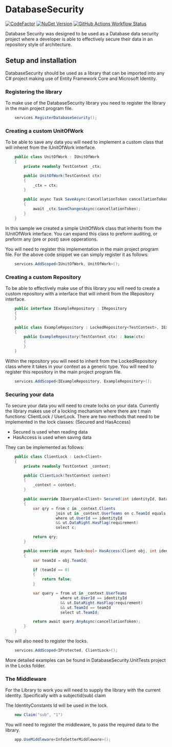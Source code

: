 # DatabaseSecurity  

[![CodeFactor](https://www.codefactor.io/repository/github/matindewet/databasesecurity/badge)](https://www.codefactor.io/repository/github/matindewet/databasesecurity) 
[![NuGet Version](https://img.shields.io/nuget/v/MatinDeWet.DatabaseSecurity)](https://www.nuget.org/packages/MatinDeWet.DatabaseSecurity) 
[![GitHub Actions Workflow Status](https://img.shields.io/github/actions/workflow/status/MatinDeWet/DatabaseSecurity/dotnet.yml)](https://github.com/MatinDeWet/DatabaseSecurity)

Database Security was designed to be used as a Database data security project where a developer is able to effectively secure their data in an repository style of architecture.

## Setup and installation
DatabaseSecurity should be used as a library that can be imported into any C# project making use of Entity Framework Core and Microsoft Identity.

### Registering the library
To make use of the DatabaseSecurity library you need to register the library in the main project program file.
```C#
    services.RegisterDatabaseSecurity();
```

### Creating a custom UnitOfWork
To be able to save any data you will need to implement a custom class that will inheret from the IUnitOfWork interface.

```C#
    public class UnitOfWork : IUnitOfWork
    {
        private readonly TestContext _ctx;

        public UnitOfWork(TestContext ctx)
        {
            _ctx = ctx;
        }

        public async Task SaveAsync(CancellationToken cancellationToken)
        {
            await _ctx.SaveChangesAsync(cancellationToken);
        }
    }
```

In this sample we created a simple UnitOfWork class that inherits from the IUnitOfWork interface.
You can expand this class to preform auditing, or preform any (pre or post) save opperations.

You will need to register this implementation in the main project program file.
For the above code snippet we can simply register it as follows:

```C#
    services.AddScoped<IUnitOfWork, UnitOfWork>();
```

### Creating a custom Repository
To be able to effectively make use of this library you will need to create a custom repository with a interface that will inherit from the IRepository interface.

```C#
	public interface IExampleRepository : IRepository
	{
	}
```
```C#
	public class ExampleRepository : LockedRepository<TestContext>, IExampleRepository
	{
		public ExampleRepository(TestContext ctx) : base(ctx)
		{
		}
	}
```

Within the repository you will need to inherit from the LockedRepository class where it takes in your context as a generic type.
You will need to register this repository in the main project program file.

```C#
    services.AddScoped<IExampleRepository, ExampleRepository>();
```

### Securing your data
To secure your data you will need to create locks on your data.
Currently the library makes use of a locking mechanism where there are t main functions: ClientLock /  UserLock. 
There are two methods that need to be implemented in the lock classes: (Secured and HasAccess)

- Secured is used when reading data
- HasAccess is used when saving data

They can be implemented as follows:

```C#
    public class ClientLock : Lock<Client>
    {
        private readonly TestContext _context;

        public ClientLock(TestContext context)
        {
            _context = context;
        }

        public override IQueryable<Client> Secured(int identityId, DataRightEnum requirement)
        {
            var qry = from c in _context.Clients
                      join ut in _context.UserTeams on c.TeamId equals ut.TeamId
                      where ut.UserId == identityId
                      && ut.DataRight.HasFlag(requirement)
                      select c;

            return qry;
        }

        public override async Task<bool> HasAccess(Client obj, int identityId, DataRightEnum requirement, CancellationToken cancellationToken)
        {
            var teamId = obj.TeamId;

            if (teamId == 0)
            {
                return false;
            }

            var query = from ut in _context.UserTeams
                        where ut.UserId == identityId
                        && ut.DataRight.HasFlag(requirement)
                        && ut.TeamId == teamId
                        select ut.TeamId;

            return await query.AnyAsync(cancellationToken);
        }
    }
```

You will also need to register the locks.

```C#
    services.AddScoped<IProtected, ClientLock>();
```

More detailed examples can be found in DatabaseSecurity.UnitTests project in the Locks folder.


### The Middleware
For the Library to work you will need to supply the library with the current identity. Specifically with a subjectid(sub) claim

The IdentityConstants Id will be used in the lock.
```C#
    new Claim("sub", "1")
```

You will need to register the middleware, to pass the required data to the library.

```C#
    app.UseMiddleware<InfoSetterMiddleware>();
```